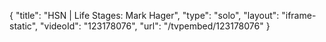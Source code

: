 {
    "title": "HSN | Life Stages: Mark Hager",
    "type": "solo",
    "layout": "iframe-static",
    "videoId": "123178076",
    "url": "\/tvpembed\/123178076"
}